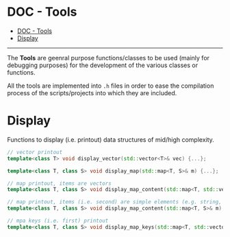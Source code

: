 # DOC - Tools

- [DOC - Tools](#doc---tools)
- [Display](#display)

---

The **Tools** are geenral purpose functions/classes to be used (mainly for debugging purposes) for the development of the various classes or functions.

All the tools are implemented into `.h` files in order to ease the compilation process of the scripts/projects into which they are included.

# Display

Functions to display (i.e. printout) data structures of mid/high complexity.

```cpp
// vector printout
template<class T> void display_vector(std::vector<T>& vec) {...};

template<class T, class S> void display_map(std::map<T, S>& m) {...};

// map printout, items are vectors
template<class T, class S> void display_map_content(std::map<T, std::vector<S>>& m) {...};

// map printout, items (i.e. second) are simple elements (e.g. string, int, ...)
template<class T, class S> void display_map_content(std::map<T, S>& m) {...};

// mpa keys (i.e. first) printout
template<class T, class S> void display_map_keys(std::map<T, std::vector<S>>& m) {...};
```